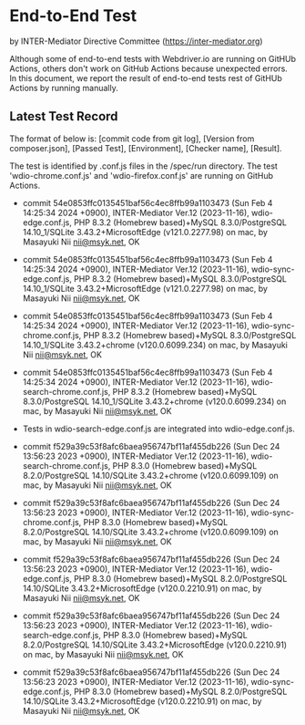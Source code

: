 # End-to-End Test

by INTER-Mediator Directive Committee (https://inter-mediator.org)

Although some of end-to-end tests with Webdriver.io are running on GitHUb Actions,
others don't work on GitHub Actions because unexpected errors.
In this document, we report the result of end-to-end tests rest of GitHUb Actions by running manually.

## Latest Test Record

The format of below is: [commit code from git log], [Version from composer.json], [Passed Test], [Environment], [Checker name], [Result].

The test is identified by .conf.js files in the /spec/run directory.
The test 'wdio-chrome.conf.js' and 'wdio-firefox.conf.js' are running on GitHub Actions.

- commit 54e0853ffc0135451baf56c4ec8ffb99a1103473 (Sun Feb 4 14:25:34 2024 +0900),
  INTER-Mediator Ver.12 (2023-11-16),
  wdio-edge.conf.js,
  PHP 8.3.2 (Homebrew based)+MySQL 8.3.0/PostgreSQL 14.10_1/SQLite 3.43.2+MicrosoftEdge (v121.0.2277.98) on mac,
  by Masayuki Nii <nii@msyk.net>, OK

- commit 54e0853ffc0135451baf56c4ec8ffb99a1103473 (Sun Feb 4 14:25:34 2024 +0900),
  INTER-Mediator Ver.12 (2023-11-16),
  wdio-sync-edge.conf.js,
  PHP 8.3.2 (Homebrew based)+MySQL 8.3.0/PostgreSQL 14.10_1/SQLite 3.43.2+MicrosoftEdge (v121.0.2277.98) on mac,
  by Masayuki Nii <nii@msyk.net>, OK

- commit 54e0853ffc0135451baf56c4ec8ffb99a1103473 (Sun Feb 4 14:25:34 2024 +0900),
  INTER-Mediator Ver.12 (2023-11-16),
  wdio-sync-chrome.conf.js,
  PHP 8.3.2 (Homebrew based)+MySQL 8.3.0/PostgreSQL 14.10_1/SQLite 3.43.2+chrome (v120.0.6099.234) on mac,
  by Masayuki Nii <nii@msyk.net>, OK

- commit 54e0853ffc0135451baf56c4ec8ffb99a1103473 (Sun Feb 4 14:25:34 2024 +0900),
  INTER-Mediator Ver.12 (2023-11-16),
  wdio-search-chrome.conf.js,
  PHP 8.3.2 (Homebrew based)+MySQL 8.3.0/PostgreSQL 14.10_1/SQLite 3.43.2+chrome (v120.0.6099.234) on mac,
  by Masayuki Nii <nii@msyk.net>, OK

- Tests in wdio-search-edge.conf.js are integrated into wdio-edge.conf.js.

- commit f529a39c53f8afc6baea956747bf11af455db226 (Sun Dec 24 13:56:23 2023 +0900),
  INTER-Mediator Ver.12 (2023-11-16),
  wdio-search-chrome.conf.js,
  PHP 8.3.0 (Homebrew based)+MySQL 8.2.0/PostgreSQL 14.10/SQLite 3.43.2+chrome (v120.0.6099.109) on mac,
  by Masayuki Nii <nii@msyk.net>, OK

- commit f529a39c53f8afc6baea956747bf11af455db226 (Sun Dec 24 13:56:23 2023 +0900),
  INTER-Mediator Ver.12 (2023-11-16),
  wdio-sync-chrome.conf.js,
  PHP 8.3.0 (Homebrew based)+MySQL 8.2.0/PostgreSQL 14.10/SQLite 3.43.2+chrome (v120.0.6099.109) on mac,
  by Masayuki Nii <nii@msyk.net>, OK

- commit f529a39c53f8afc6baea956747bf11af455db226 (Sun Dec 24 13:56:23 2023 +0900),
  INTER-Mediator Ver.12 (2023-11-16),
  wdio-edge.conf.js,
  PHP 8.3.0 (Homebrew based)+MySQL 8.2.0/PostgreSQL 14.10/SQLite 3.43.2+MicrosoftEdge (v120.0.2210.91) on mac,
  by Masayuki Nii <nii@msyk.net>, OK

- commit f529a39c53f8afc6baea956747bf11af455db226 (Sun Dec 24 13:56:23 2023 +0900),
  INTER-Mediator Ver.12 (2023-11-16),
  wdio-search-edge.conf.js,
  PHP 8.3.0 (Homebrew based)+MySQL 8.2.0/PostgreSQL 14.10/SQLite 3.43.2+MicrosoftEdge (v120.0.2210.91) on mac,
  by Masayuki Nii <nii@msyk.net>, OK

- commit f529a39c53f8afc6baea956747bf11af455db226 (Sun Dec 24 13:56:23 2023 +0900),
  INTER-Mediator Ver.12 (2023-11-16),
  wdio-sync-edge.conf.js,
  PHP 8.3.0 (Homebrew based)+MySQL 8.2.0/PostgreSQL 14.10/SQLite 3.43.2+MicrosoftEdge (v120.0.2210.91) on mac,
  by Masayuki Nii <nii@msyk.net>, OK
